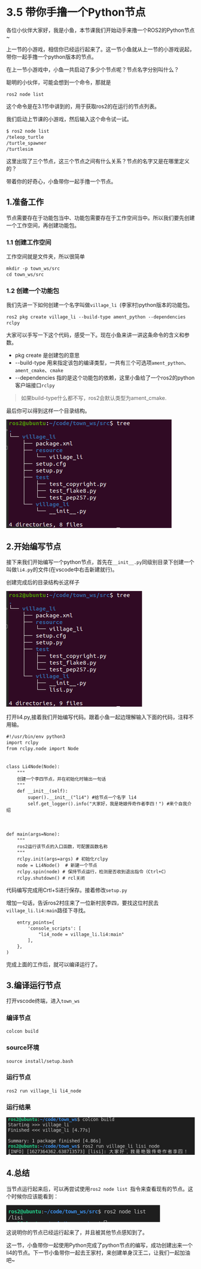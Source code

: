 # 3.5 带你手撸一个Python节点

各位小伙伴大家好，我是小鱼，本节课我们开始动手来撸一个ROS2的Python节点~

上一节的小游戏，相信你已经运行起来了。这一节小鱼就从上一节的小游戏说起，带你一起手撸一个python版本的节点。

在上一节小游戏中，小鱼一共启动了多少个节点呢？节点名字分别叫什么？

聪明的小伙伴，可能会想到一个命令，那就是

```
ros2 node list
```

这个命令是在3.1节中讲到的，用于获取ros2的在运行的节点列表。

我们启动上节课的小游戏，然后输入这个命令试一试。

```
$ ros2 node list
/teleop_turtle
/turtle_spawner
/turtlesim
```

这里出现了三个节点，这三个节点之间有什么关系？节点的名字又是在哪里定义的？

带着你的好奇心，小鱼带你一起手撸一个节点。



## 1.准备工作

节点需要存在于功能包当中、功能包需要存在于工作空间当中。所以我们要先创建一个工作空间，再创建功能包。

### 1.1 创建工作空间

工作空间就是文件夹，所以很简单

```
mkdir -p town_ws/src
cd town_ws/src
```

### 1.2 创建一个功能包

我们先讲一下如何创建一个名字叫做`village_li `(李家村)python版本的功能包。

```
ros2 pkg create village_li --build-type ament_python --dependencies rclpy
```

大家可以手写一下这个代码，感受一下。现在小鱼来讲一讲这条命令的含义和参数。

- pkg create 是创建包的意思
- --build-type 用来指定该包的编译类型，一共有三个可选项`ament_python`、`ament_cmake`、`cmake`
- --dependencies 指的是这个功能包的依赖，这里小鱼给了一个ros2的python客户端接口`rclpy`



> 如果build-type什么都不写，ros2会默认类型为ament_cmake.



最后你可以得到这样一个目录结构。

![image-20210727125747458](3.5手撸一个节点Python版本/imgs/image-20210727125747458.png)

## 2.开始编写节点

接下来我们开始编写一个python节点，首先在`__init__.py`同级别目录下创建一个叫做`li4.py`的文件(在vscode中右击新建就行)。

创建完成后的目录结构长这样子

![image-20210727125908746](3.5手撸一个节点Python版本/imgs/image-20210727125908746.png)

打开li4.py,接着我们开始编写代码。跟着小鱼一起边理解输入下面的代码，注释不用输。

```
#!/usr/bin/env python3
import rclpy
from rclpy.node import Node


class Li4Node(Node):
    """
    创建一个李四节点，并在初始化时输出一句话
    """
    def __init__(self):
        super().__init__("li4") #给节点一个名字 li4
        self.get_logger().info("大家好，我是艳娘传奇作者李四！") #来个自我介绍



def main(args=None):
    """
    ros2运行该节点的入口函数，可配置函数名称
    """
    rclpy.init(args=args) # 初始化rclpy
    node = Li4Node()  # 新建一个节点
    rclpy.spin(node) # 保持节点运行，检测是否收到退出指令（Ctrl+C）
    rclpy.shutdown() # rcl关闭
```



代码编写完成用Crtl+S进行保存。接着修改`setup.py`

增加一句话，告诉ros2村庄来了一位新村民李四，要找这位村民去`village_li.li4:main`路径下寻找。

```
    entry_points={
        'console_scripts': [
            "li4_node = village_li.li4:main"
        ],
    },
)
```



完成上面的工作后，就可以编译运行了。



## 3.编译运行节点

打开vscode终端，进入`town_ws`

### 编译节点

```
colcon build
```

### source环境

```
source install/setup.bash
```

### 运行节点

```
ros2 run village_li li4_node
```

### 运行结果

![image-20210727134002735](3.5手撸一个节点Python版本/imgs/image-20210727134002735.png)

## 4.总结

当节点运行起来后，可以再尝试使用`ros2 node list `指令来查看现有的节点。这个时候你应该能看到：

![image-20210727135236470](3.5手撸一个节点Python版本/imgs/image-20210727135236470.png)

这说明你的节点已经运行起来了，并且被其他节点感知到了。



这一节，小鱼带你一起使用Python完成了python节点的编写，成功创建出来一个li4的节点。下一节小鱼带你一起去王家村，来创建单身汉王二，让我们一起加油吧~
